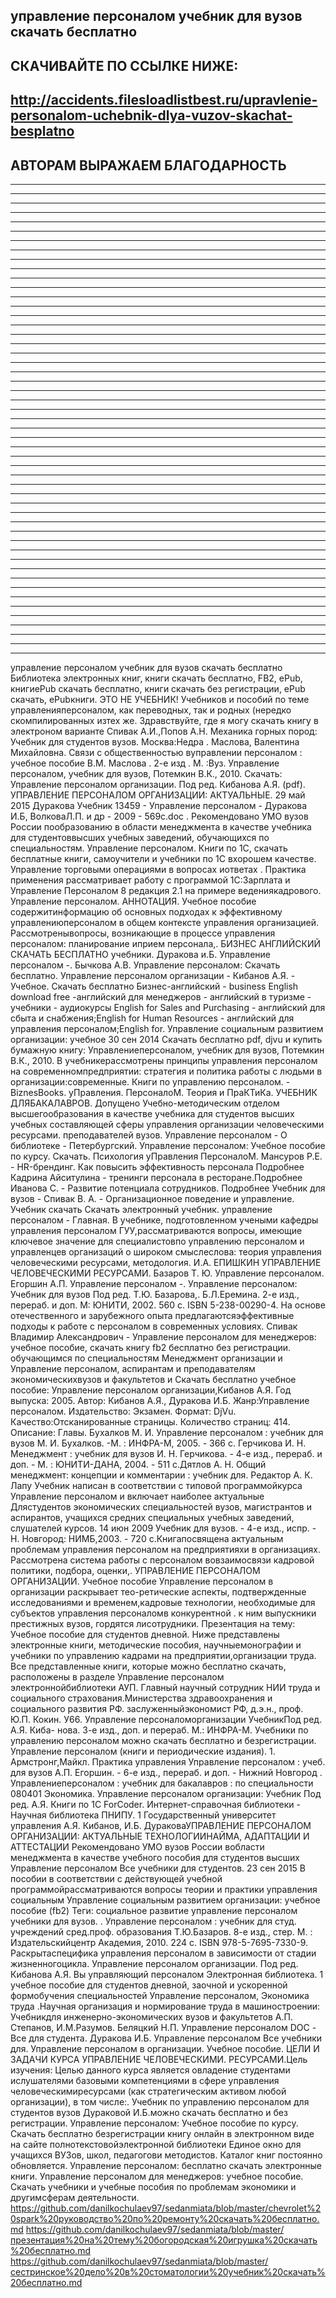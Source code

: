 управление персоналом учебник для вузов скачать бесплатно
--------------------------------------------------
СКАЧИВАЙТЕ ПО ССЫЛКЕ НИЖЕ:
--------------------------------------------------
http://accidents.filesloadlistbest.ru/upravlenie-personalom-uchebnik-dlya-vuzov-skachat-besplatno
--------------------------------------------------
АВТОРАМ ВЫРАЖАЕМ БЛАГОДАРНОСТЬ
--------------------------------------------------
--------------------------------------------------
--------------------------------------------------
--------------------------------------------------
--------------------------------------------------
--------------------------------------------------
--------------------------------------------------
--------------------------------------------------
--------------------------------------------------
--------------------------------------------------
--------------------------------------------------
--------------------------------------------------
--------------------------------------------------
--------------------------------------------------
--------------------------------------------------
--------------------------------------------------
--------------------------------------------------
--------------------------------------------------
--------------------------------------------------
--------------------------------------------------
--------------------------------------------------
--------------------------------------------------
--------------------------------------------------
--------------------------------------------------
--------------------------------------------------
--------------------------------------------------
--------------------------------------------------
--------------------------------------------------
--------------------------------------------------
--------------------------------------------------
--------------------------------------------------
--------------------------------------------------
--------------------------------------------------
--------------------------------------------------
--------------------------------------------------
--------------------------------------------------
--------------------------------------------------
--------------------------------------------------
--------------------------------------------------
--------------------------------------------------
--------------------------------------------------
--------------------------------------------------
--------------------------------------------------
--------------------------------------------------
--------------------------------------------------
--------------------------------------------------
--------------------------------------------------
--------------------------------------------------
--------------------------------------------------
--------------------------------------------------
--------------------------------------------------
--------------------------------------------------
управление персоналом учебник для вузов скачать бесплатно Библиотека электронных книг, книги скачать бесплатно, FB2, ePub, книгиePub скачать бесплатно, книги скачать без регистрации, ePub скачать, ePubкниги.  ЭТО НЕ УЧЕБНИК! Учебников и пособий по теме управленияперсоналом, как переводных, так и родных (нередко скомпилированных изтех же. Здравствуйте, где я могу скачать книгу в электроном варианте Спивак А.И.,Попов А.Н. Механика горных пород: Учебник для студентов вузов.  Москва:Недра . Маслова, Валентина Михайловна. Связи с общественностью вуправлении персоналом : учебное пособие  В.М. Маслова . 2-е изд . М. :Вуз. Управление персоналом, учебник для вузов, Потемкин В.К., 2010. Скачать: Управление персоналом организации. Под ред. Кибанова А.Я. (pdf). УПРАВЛЕНИЕ ПЕРСОНАЛОМ ОРГАНИЗАЦИИ: АКТУАЛЬНЫЕ. 29 май 2015  Дуракова Учебник  13459 - Управление персоналом - Дуракова И.Б, ВолковаЛ.П. и др - 2009 - 569с.doc . Рекомендовано УМО вузов России пообразованию в области менеджмента в качестве учебника для студентоввысших учебных заведений, обучающихся по специальностям. Управление персоналом. Книги по 1С, скачать бесплатные книги, самоучители и учебники по 1С вхорошем качестве.  Управление торговыми операциями в вопросах иответах . Практика применения рассматривает работу с программой 1С:Зарплата и Управление Персоналом 8 редакция 2.1 на примере ведениякадрового. Управление персоналом. АННОТАЦИЯ. Учебное пособие содержитинформацию об основных подходах к эффективному управлениюперсоналом в общем контексте управления организацией. Рассмотренывопросы, возникающие в процессе управления персоналом: планирование иприем персонала,. БИЗНЕС АНГЛИЙСКИЙ СКАЧАТЬ БЕСПЛАТНО учебники. Дуракова и.Б. Управление персоналом -. Бычкова А.В. Управление персоналом: Скачать бесплатно. Управление персоналом организации - Кибанов А.Я. - Учебное. Скачать бесплатно Бизнес-английский - business English download free -английский для менеджеров - английский в туризме - учебники - аудиокурсы English for Sales and Purchasing - английский для сбыта и снабжения;English for Human Resources - английский для управления персоналом;English for. Управление социальным развитием организации: учебное
30 сен 2014  Скачать бесплатно pdf, djvu и купить бумажную книгу: Управлениеперсоналом, учебник для вузов, Потемкин В.К., 2010. В учебникерассмотрены принципы управления персоналом на современномпредприятии: стратегия и политика работы с людьми в организации:современные. Книги по управлению персоналом. - BiznesBooks. уПравления. ПерсоналоМ. Теория и ПраКТиКа. УЧЕБНИК ДЛЯБАКАЛАВРОВ. Допущено Учебно-методическим отделом высшегообразования в качестве учебника для студентов высших учебных составляющей сферы управления организации человеческими ресурсами. преподавателей вузов. Управление персоналом - О библиотеке - Петербургский. Управление персоналом: Учебное пособие по курсу. Скачать. Психология уПравления ПерсоналоМ. Мансуров Р.Е. - HR-брендинг. Как повысить эффективность персонала Подробнее  Кадрина Айситулина - тренинги персонала в ресторане.Подробнее  Иванова C. - Развитие потенциала сотрудников. Подробнее Учебник для вузов - Спивак В. А. - Организационное поведение и управление. Учебник скачать  Скачать электронный учебник. управление персоналом - Главная. В учебнике, подготовленном учеными кафедры управления персоналом ГУУ,рассматриваются вопросы, имеющие ключевое значение для специалистовпо управлению персоналом и управленцев организаций о широком смыслеслова: теория управления человеческими ресурсами, методология. И.А. ЕПИШКИН УПРАВЛЕНИЕ ЧЕЛОВЕЧЕСКИМИ РЕСУРСАМИ. Базаров Т. Ю. Управление персоналом. Егоршин А.П. Управление персоналом -. Управление персоналом: Учебник для вузов Под ред. Т.Ю. Базарова,. Б.Л.Еремина.  2-е изд., перераб. и доп.  М: ЮНИТИ, 2002. 560 с. ISBN 5-238-00290-4. На основе отечественного и зарубежного опыта предлагаютсяэффективные подходы к работе с персоналом в современных условиях. Спивак Владимир Александрович - Управление персоналом для менеджеров: учебное пособие, скачать книгу fb2 бесплатно без регистрации. обучающимся по специальностям Менеджмент организации и Управление персоналом, аспирантам и преподавателям экономическихвузов и факультетов и
Скачать бесплатно учебное пособие: Управление персоналом организации,Кибанов А.Я. Год выпуска: 2005. Автор: Кибанов А.Я., Дуракова И.Б. Жанр:Управление персоналом. Издательство: Экзамен. Формат: DjVu. Качество:Отсканированные страницы. Количество страниц: 414. Описание: Главы. Бухалков М. И. Управление персоналом : учебник для вузов  М. И. Бухалков. -М. : ИНФРА-М, 2005. - 366 с. Герчикова И. Н. Менеджмент : учебник для вузов И. Н. Герчикова. - 4-е изд., перераб. и доп. - М. : ЮНИТИ-ДАНА, 2004. - 511 с.Дятлов А. Н. Общий менеджмент: концепции и комментарии : учебник для. Редактор А. К. Лапу Учебник написан в соответствии с типовой программойкурса Управление персоналом и включает наиболее актуальные  Длястудентов экономических специальностей вузов, магистрантов и аспирантов, учащихся средних специальных учебных заведений, слушателей курсов. 14 июн 2009  Учебник для вузов. - 4-е изд., испр. - Н. Новгород: НИМБ,2003. - 720 с.Книгапосвящена актуальным проблемам управления персоналом на предприятияхи в организациях. Рассмотрена система работы с персоналом вовзаимосвязи кадровой политики, подбора, оценки,. УПРАВЛЕНИЕ ПЕРСОНАЛОМ ОРГАНИЗАЦИИ. Учебное пособие Управление персоналом в организации раскрывает тео-ретические аспекты, подтвержденные исследованиями и временем,кадровые технологии, необходимые для субъектов управления персоналомв конкурентной . к ним выпускники престижных вузов, гордятся лисотрудники. Презентация на тему: Учебное пособие для студентов дневной. Ниже представлены электронные книги, методические пособия, научныемонографии и учебники по управлению кадрами на предприятии,организации труда. Все представленные книги, которые можно бесплатно скачать, расположены в разделе Управление персоналом электроннойбиблиотеки АУП. Главный научный сотрудник НИИ труда и социального страхования.Министерства здравоохранения и социального развития РФ. заслуженныйэкономист РФ, д.э.н., проф. Ю.П. Кокин. У66. Управление персоналоморганизации УчебникПод ред. А.Я. Киба- нова.  3-е изд., доп. и перераб. М.: ИНФРА-М. Учебники по управлению персоналом можно скачать бесплатно и безрегистрации. Управление персоналом (книги и периодические издания). 1. Армстронг,Майкл. Практика управления  Управление персоналом : учеб. для вузов  А.П. Егоршин. - 6-е изд., перераб. и доп. - Нижний Новгород . Управлениеперсоналом : учебник для бакалавров : по специальности 080401 Экономика. Управление персоналом организации: Учебник Под ред. А.Я. Книги по 1С  ForCoder. Интернет-справочная библиотеки - Научная библиотека ПНИПУ. 1 Государственный университет управления А.Я. Кибанов, И.Б. ДураковаУПРАВЛЕНИЕ ПЕРСОНАЛОМ ОРГАНИЗАЦИИ: АКТУАЛЬНЫЕ ТЕХНОЛОГИИНАЙМА, АДАПТАЦИИ И АТТЕСТАЦИИ Рекомендовано УМО вузов России вобласти менеджмента в качестве учебного пособия для студентов высших
Управление персоналом  Все учебники для студентов. 23 сен 2015  В пособии в соответствии с действующей учебной программойрассматриваются вопросы теории и практики управления социальным Управление социальным развитием организации: учебное пособие (fb2) Теги: социальное развитие управление персоналом учебники для вузов. . Управление персоналом : учебник для студ. учреждений сред.проф. образования  Т.Ю.Базаров.  8-е изд., стер.  М. : Издательскийцентр Академия, 2010.  224 с. ISBN 978-5-7695-7330-9. Раскрытаспецифика управления персоналом в зависимости от стадии жизненногоцикла. Управление персоналом организации. Под ред. Кибанова А.Я. Вы  управляющий персоналом  Электронная библиотека. 1 учебное пособие для студентов дневной, заочной и ускоренной формобучения специальностей Управление персоналом, Экономика труда .Научная организация и нормирование труда в машиностроении: Учебникдля инженерно-экономических вузов и факультетов  А.П. Степанов, И.М.Разумов. Беляцкий Н.П. Управление персоналом DOC - Все для студента. Дуракова И.Б. Управление персоналом  Все учебники для. Управление персоналом в организации. Учебное пособие. ЦЕЛИ И ЗАДАЧИ КУРСА УПРАВЛЕНИЕ ЧЕЛОВЕЧЕСКИМИ. РЕСУРСАМИ.Цель изучения: Целью данного курса является овладение студентами ислушателями базовыми компетенциями в сфере управления человеческимиресурсами (как стратегическим активом любой организации), в том числе:. Учебник по управлению персоналом для студентов вузов Дураковой И.Б.можно скачать бесплатно и без регистрации. Управление персоналом: Учебное пособие по курсу. Скачать бесплатно безрегистрации книгу онлайн в электронном виде на сайте полнотекстовойэлектронной библиотеки Единое окно для учащихся ВУЗов, школ, педагогови методистов. Каталог книг постоянно обновляется. Управление персоналом: бесплатно скачать электронные книги. Управление персоналом для менеджеров: учебное пособие. Скачать учебники и учебные пособия по проблемам экономики и другимсферам деятельности.
https://github.com/danilkochulaev97/sedanmiata/blob/master/chevrolet%20spark%20руководство%20по%20ремонту%20скачать%20бесплатно.md
https://github.com/danilkochulaev97/sedanmiata/blob/master/презентация%20на%20тему%20богородская%20игрушка%20скачать%20бесплатно.md
https://github.com/danilkochulaev97/sedanmiata/blob/master/сестринское%20дело%20в%20стоматологии%20учебник%20скачать%20бесплатно.md